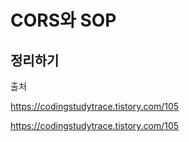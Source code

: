 # CORS와 SOP

## 정리하기

출처

https://codingstudytrace.tistory.com/105

https://codingstudytrace.tistory.com/105
